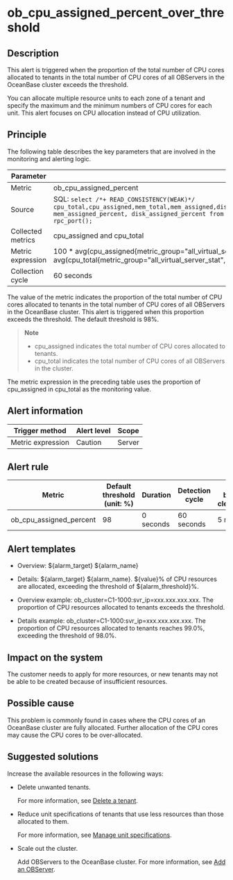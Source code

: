 ob_cpu_assigned_percent_over_threshold
===========================================================

**Description**
------------------------------------

This alert is triggered when the proportion of the total number of CPU cores allocated to tenants in the total number of CPU cores of all OBServers in the OceanBase cluster exceeds the threshold.

You can allocate multiple resource units to each zone of a tenant and specify the maximum and the minimum numbers of CPU cores for each unit. This alert focuses on CPU allocation instead of CPU utilization.

Principle
------------------------------

The following table describes the key parameters that are involved in the monitoring and alerting logic.

|     Parameter     |                                                                                                                                                                            Value                                                                                                                                                                            |
|-------------------|-------------------------------------------------------------------------------------------------------------------------------------------------------------------------------------------------------------------------------------------------------------------------------------------------------------------------------------------------------------|
| Metric            | ob_cpu_assigned_percent                                                                                                                                                                                                                                                                                                                                     |
| Source            | SQL:  ```select /*+ READ_CONSISTENCY(WEAK)*/ cpu_total,cpu_assigned,mem_total,mem_assigned,disk_total,disk_assigned,unit_num,migrating_unit_num,cpu_assigned_percent, mem_assigned_percent, disk_assigned_percent from __all_virtual_server_stat where svr_ip = @svr_ip and svr_port = rpc_port(); ```  |
| Collected metrics | cpu_assigned and cpu_total                                                                                                                                                                                                                                                                                                                                  |
| Metric expression | 100 \* avg(cpu_assigned{metric_group="all_virtual_server_stat",@LABELS}) by (@GBLABELS) / avg(cpu_total{metric_group="all_virtual_server_stat",@LABELS}) by (@GBLABELS)                                                                                                                                                                                     |
| Collection cycle  | 60 seconds                                                                                                                                                                                                                                                                                                                                                  |

The value of the metric indicates the proportion of the total number of CPU cores allocated to tenants in the total number of CPU cores of all OBServers in the OceanBase cluster. This alert is triggered when this proportion exceeds the threshold. The default threshold is 98%.

> **Note**
>
> * cpu_assigned indicates the total number of CPU cores allocated to tenants.
> * cpu_total indicates the total number of CPU cores of all OBServers in the cluster.

The metric expression in the preceding table uses the proportion of cpu_assigned in cpu_total as the monitoring value.

**Alert information**
------------------------------------------

|  Trigger method   | Alert level | Scope  |
|-------------------|-------------|--------|
| Metric expression | Caution     | Server |

**Alert rule**
-----------------------------------

|         Metric          | Default threshold (unit: %) | Duration  | Detection cycle | Time before clearance |
|-------------------------|-----------------------------|-----------|-----------------|-----------------------|
| ob_cpu_assigned_percent | 98                          | 0 seconds | 60 seconds      | 5 minutes             |

**Alert templates**
----------------------------------------

* Overview: \${alarm_target} \${alarm_name}

* Details: \${alarm_target} \${alarm_name}. \${value}% of CPU resources are allocated, exceeding the threshold of \${alarm_threshold}%.

* Overview example: ob_cluster=C1-1000:svr_ip=xxx.xxx.xxx.xxx. The proportion of CPU resources allocated to tenants exceeds the threshold.

* Details example: ob_cluster=C1-1000:svr_ip=xxx.xxx.xxx.xxx. The proportion of CPU resources allocated to tenants reaches 99.0%, exceeding the threshold of 98.0%.

**Impact on the system**
---------------------------------------------

The customer needs to apply for more resources, or new tenants may not be able to be created because of insufficient resources.

**Possible cause**
---------------------------------------

This problem is commonly found in cases where the CPU cores of an OceanBase cluster are fully allocated. Further allocation of the CPU cores may cause the CPU cores to be over-allocated.

Suggested solutions
----------------------------------------

Increase the available resources in the following ways:

* Delete unwanted tenants.

  For more information, see [Delete a tenant](../../4.user-guide-2/5.tenant-functions/2.manage-basic-tenant-operations/6.delete-a-tenant.md).
  
* Reduce unit specifications of tenants that use less resources than those allocated to them.

  For more information, see [Manage unit specifications](../../4.user-guide-2/5.tenant-functions/2.manage-basic-tenant-operations/2.unit-specification-management.md).
  
* Scale out the cluster.

  Add OBServers to the OceanBase cluster. For more information, see [Add an OBServer](../../4.user-guide-2/4.cluster-features/2.basic-operations/7.manage-observer/1.add-an-observer.md).
  